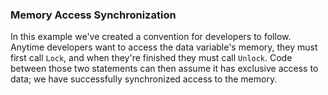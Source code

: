 ### Memory Access Synchronization

In this example we've created a convention for developers to follow. Anytime developers want to access the data variable's memory, they must first call `Lock`, and when they're finished they must call `Unlock`. Code between those two statements can then assume it has exclusive access to data; we have successfully synchronized access to the memory.